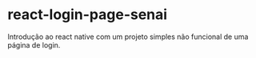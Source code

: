 # react-login-page-senai
Introdução ao react native com um projeto simples não funcional de uma página de login.
